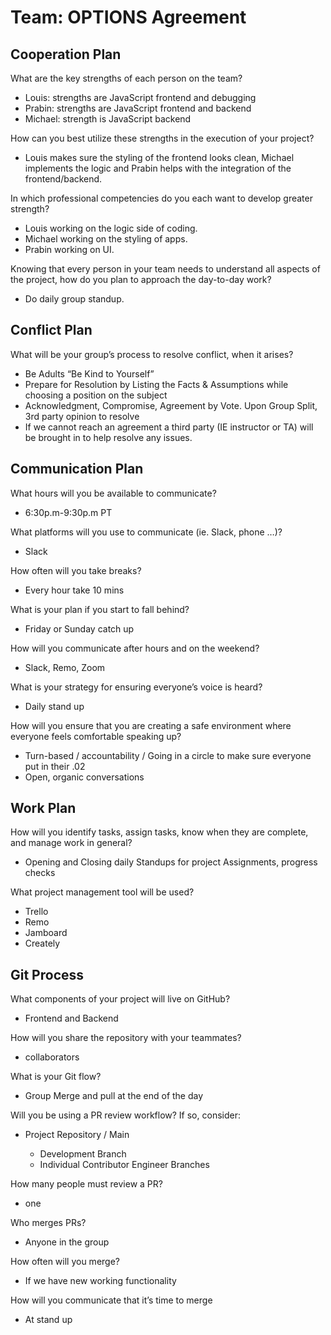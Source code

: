 # Team: OPTIONS Agreement

## Cooperation Plan

What are the key strengths of each person on the team?

 - Louis: strengths are JavaScript frontend and debugging 
 - Prabin: strengths  are JavaScript frontend and backend 
 - Michael: strength is JavaScript backend
 
How can you best utilize these strengths in the execution of your project?

 - Louis makes sure the styling of the frontend looks clean, Michael implements the logic and Prabin helps with the integration of the frontend/backend.

In which professional competencies do you each want to develop greater strength?

 - Louis working on the logic side of coding.
 - Michael working on the styling of apps.
 - Prabin working on UI.
   
Knowing that every person in your team needs to understand all aspects of the project, how do you plan to approach the day-to-day work?

 - Do daily group standup.

## Conflict Plan

What will be your group’s process to resolve conflict, when it arises?

 - Be Adults “Be Kind to Yourself”
 - Prepare for Resolution by Listing the Facts & Assumptions while choosing a position on the subject
 - Acknowledgment, Compromise, Agreement by Vote. Upon Group Split, 3rd party opinion to resolve
 - If we cannot reach an agreement a third party (IE instructor or TA) will be brought in to help resolve any issues.

## Communication Plan

What hours will you be available to communicate?

 - 6:30p.m-9:30p.m PT

What platforms will you use to communicate (ie. Slack, phone …)?

 - Slack

How often will you take breaks?

 - Every hour take 10 mins

What is your plan if you start to fall behind?

 - Friday or Sunday catch up

How will you communicate after hours and on the weekend?

- Slack, Remo, Zoom

What is your strategy for ensuring everyone’s voice is heard?

- Daily stand up

How will you ensure that you are creating a safe environment where everyone feels comfortable speaking up?

- Turn-based / accountability / Going in a circle to make sure everyone put in their .02
- Open, organic conversations

## Work Plan

How will you identify tasks, assign tasks, know when they are complete, and manage work in general?

 - Opening and Closing daily Standups for project Assignments, progress checks

What project management tool will be used?

 - Trello
 - Remo
 - Jamboard
 - Creately
 
## Git Process

What components of your project will live on GitHub?

 - Frontend and Backend

How will you share the repository with your teammates?

 - collaborators

What is your Git flow?

 - Group Merge and pull at the end of the day

Will you be using a PR review workflow? If so, consider:

 - Project Repository / Main

    - Development Branch
    - Individual Contributor Engineer Branches

How many people must review a PR?

 - one

Who merges PRs?

 - Anyone in the group

How often will you merge?

 - If we have new working functionality

How will you communicate that it’s time to merge

 - At stand up
